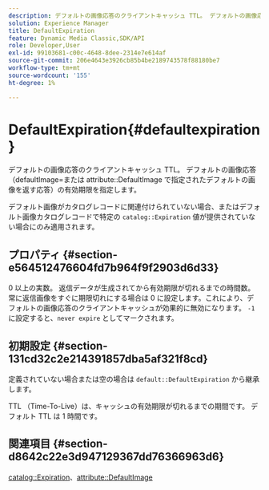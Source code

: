 ```yaml
---
description: デフォルトの画像応答のクライアントキャッシュ TTL。 デフォルトの画像応答（defaultImage=または属性 DefaultImage で指定されたデフォルトの画像を返す応答）の有効期限を指定します。
solution: Experience Manager
title: DefaultExpiration
feature: Dynamic Media Classic,SDK/API
role: Developer,User
exl-id: 99103681-c00c-4648-8dee-2314e7e614af
source-git-commit: 206e4643e3926cb85b4be2189743578f88180be7
workflow-type: tm+mt
source-wordcount: '155'
ht-degree: 1%

---
```


# DefaultExpiration{#defaultexpiration}

デフォルトの画像応答のクライアントキャッシュ TTL。 デフォルトの画像応答（defaultImage=または attribute::DefaultImage で指定されたデフォルトの画像を返す応答）の有効期限を指定します。

デフォルト画像がカタログレコードに関連付けられていない場合、またはデフォルト画像カタログレコードで特定の `catalog::Expiration` 値が提供されていない場合にのみ適用されます。

## プロパティ {#section-e564512476604fd7b964f9f2903d6d33}

0 以上の実数。 返信データが生成されてから有効期限が切れるまでの時間数。 常に返信画像をすぐに期限切れにする場合は 0 に設定します。これにより、デフォルトの画像応答のクライアントキャッシュが効果的に無効になります。 `-1` に設定すると、`never expire` としてマークされます。

## 初期設定 {#section-131cd32c2e214391857dba5af321f8cd}

定義されていない場合または空の場合は `default::DefaultExpiration` から継承します。

TTL （Time-To-Live）は、キャッシュの有効期限が切れるまでの期間です。 デフォルト TTL は 1 時間です。

## 関連項目 {#section-d8642c22e3d947129367dd76366963d6}

[catalog::Expiration](../../../../../is-api/image-catalog/image-serving-api-ref/c-image-catalog-reference/c-image-svg-data-reference/c-svg-data-reference/r-expiration-svg.md#reference-a7afd668ecbb4d2da65d86259aa6a28a)、[attribute::DefaultImage](../../../../../is-api/image-catalog/image-serving-api-ref/c-image-catalog-reference/c-attributes-reference/r-is-cat-defaultimage.md#reference-8e9900e129f54ed68462a3c2fc3bc433)
